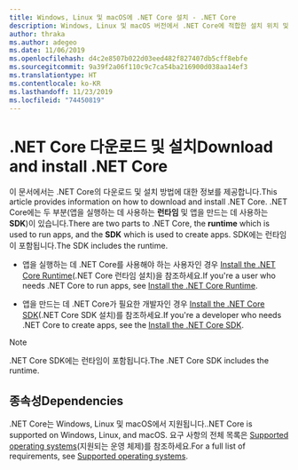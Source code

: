 ```yaml
---
title: Windows, Linux 및 macOS에 .NET Core 설치 - .NET Core
description: Windows, Linux 및 macOS 버전에서 .NET Core에 적합한 설치 위치 및 설치 항목에 대해 알아봅니다. .NET Core 앱을 개발, 배포 및 실행하는 데 필요한 종속성을 검색합니다.
author: thraka
ms.author: adegeo
ms.date: 11/06/2019
ms.openlocfilehash: d4c2e8507b022d03eed482f827407db5cff8ebfe
ms.sourcegitcommit: 9a39f2a06f110c9c7ca54ba216900d038aa14ef3
ms.translationtype: HT
ms.contentlocale: ko-KR
ms.lasthandoff: 11/23/2019
ms.locfileid: "74450819"
---
```

# <a name="download-and-install-net-core"></a><span data-ttu-id="8193e-104">.NET Core 다운로드 및 설치</span><span class="sxs-lookup"><span data-stu-id="8193e-104">Download and install .NET Core</span></span>

<span data-ttu-id="8193e-105">이 문서에서는 .NET Core의 다운로드 및 설치 방법에 대한 정보를 제공합니다.</span><span class="sxs-lookup"><span data-stu-id="8193e-105">This article provides information on how to download and install .NET Core.</span></span> <span data-ttu-id="8193e-106">.NET Core에는 두 부분(앱을 실행하는 데 사용하는 **런타임** 및 앱을 만드는 데 사용하는 **SDK**)이 있습니다.</span><span class="sxs-lookup"><span data-stu-id="8193e-106">There are two parts to .NET Core, the **runtime** which is used to run apps, and the **SDK** which is used to create apps.</span></span> <span data-ttu-id="8193e-107">SDK에는 런타임이 포함됩니다.</span><span class="sxs-lookup"><span data-stu-id="8193e-107">The SDK includes the runtime.</span></span>

- <span data-ttu-id="8193e-108">앱을 실행하는 데 .NET Core를 사용해야 하는 사용자인 경우 [Install the .NET Core Runtime](runtime.md)(.NET Core 런타임 설치)을 참조하세요.</span><span class="sxs-lookup"><span data-stu-id="8193e-108">If you're a user who needs .NET Core to run apps, see [Install the .NET Core Runtime](runtime.md).</span></span>

- <span data-ttu-id="8193e-109">앱을 만드는 데 .NET Core가 필요한 개발자인 경우 [Install the .NET Core SDK](sdk.md)(.NET Core SDK 설치)를 참조하세요.</span><span class="sxs-lookup"><span data-stu-id="8193e-109">If you're a developer who needs .NET Core to create apps, see the [Install the .NET Core SDK](sdk.md).</span></span>

> [!NOTE]
> <span data-ttu-id="8193e-110">.NET Core SDK에는 런타임이 포함됩니다.</span><span class="sxs-lookup"><span data-stu-id="8193e-110">The .NET Core SDK includes the runtime.</span></span>

## <a name="dependencies"></a><span data-ttu-id="8193e-111">종속성</span><span class="sxs-lookup"><span data-stu-id="8193e-111">Dependencies</span></span>

<span data-ttu-id="8193e-112">.NET Core는 Windows, Linux 및 macOS에서 지원됩니다.</span><span class="sxs-lookup"><span data-stu-id="8193e-112">.NET Core is supported on Windows, Linux, and macOS.</span></span> <span data-ttu-id="8193e-113">요구 사항의 전체 목록은 [Supported operating systems](dependencies.md)(지원되는 운영 체제)를 참조하세요.</span><span class="sxs-lookup"><span data-stu-id="8193e-113">For a full list of requirements, see [Supported operating systems](dependencies.md).</span></span>
